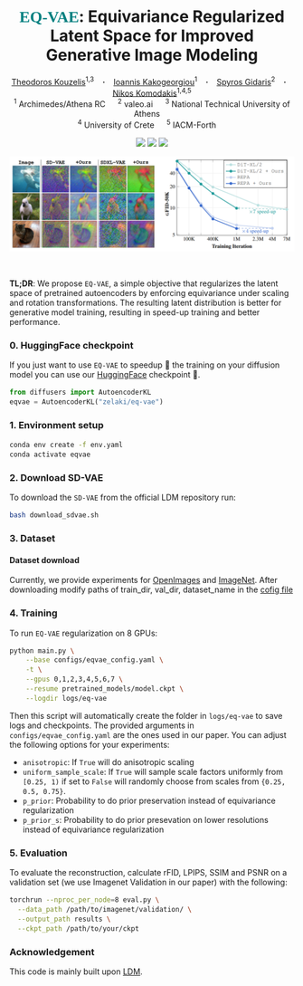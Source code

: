 <!--             
<style>
  .texttt {
    font-family: Consolas; /* Monospace font */
    font-size: 1em; /* Match surrounding text size */
    color: teal; /* Add this line to set text color to blue */
    letter-spacing: 0; /* Adjust if needed */
  }
</style> -->

<h1 align="center">
  <span style="color: teal; font-family: Consolas;">EQ-VAE</span>: Equivariance Regularized Latent Space for Improved Generative Image Modeling
</h1>




<div align="center">
  <a href="https://scholar.google.com/citations?user=a5vkWc8AAAAJ&hl=en" target="_blank">Theodoros&nbsp;Kouzelis</a><sup>1,3</sup> &ensp; <b>&middot;</b> &ensp;
  <a href="https://scholar.google.com/citations?user=B_dKcz4AAAAJ&hl=el" target="_blank">Ioannis&nbsp;Kakogeorgiou</a><sup>1</sup> &ensp; <b>&middot;</b> &ensp;
  <a href="https://scholar.google.fr/citations?user=7atfg7EAAAAJ&hl=en" target="_blank">Spyros&nbsp;Gidaris</a><sup>2</sup> &ensp; <b>&middot;</b> &ensp;
  <a href="https://scholar.google.com/citations?user=xCPoT4EAAAAJ&hl=en" target="_blank">Nikos&nbsp;Komodakis</a><sup>1,4,5</sup>  
  <br>
  <sup>1</sup> Archimedes/Athena RC &emsp; <sup>2</sup> valeo.ai &emsp; <sup>3</sup> National Technical University of Athens &emsp; <br>
  <sup>4</sup> University of Crete &emsp; <sup>5</sup> IACM-Forth &emsp; <br>

<p></p>
<a href="https://diff-mining.github.io/"><img 
src="https://img.shields.io/badge/-Webpage-blue.svg?colorA=333&logo=html5" height=25em></a>
<a href="https://arxiv.org/abs/2307.05473"><img 
src="https://img.shields.io/badge/-Paper-blue.svg?colorA=333&logo=arxiv" height=25em></a>
<a href="https://diff-mining.github.io/ref.bib"><img 
src="https://img.shields.io/badge/-BibTeX-blue.svg?colorA=333&logo=latex" height=25em></a>
<p></p>

![teaser.png](media/teaser.png)


</div>



<br>

<b>TL;DR</b>: We propose $\texttt{EQ-VAE}$, a simple objective that regularizes the latent space of pretrained autoencoders by enforcing equivariance under scaling and rotation transformations. The resulting latent distribution is better for generative model training, resulting in speed-up training and better performance.


### 0. HuggingFace checkpoint
If you just want to use $\texttt{EQ-VAE}$ to speedup 🚀 the training on your diffusion model you can use our [HuggingFace](https://huggingface.co/zelaki/eq-vae) checkpoint 🤗.

```python
from diffusers import AutoencoderKL
eqvae = AutoencoderKL("zelaki/eq-vae")
```



### 1. Environment setup
```bash
conda env create -f env.yaml
conda activate eqvae
```


### 2. Download SD-VAE
To download the $\texttt{SD-VAE}$ from the official LDM repository run:


```bash
bash download_sdvae.sh
```



### 3. Dataset

#### Dataset download

Currently, we provide experiments for [OpenImages](https://storage.googleapis.com/openimages/web/index.html) and  [ImageNet](https://www.kaggle.com/competitions/imagenet-object-localization-challenge/data). After downloading modify paths of train_dir, val_dir, dataset_name in the [cofig file](configs/eqvae_32x32x4.yaml)









### 4. Training

To run $\texttt{EQ-VAE}$ regularization on 8 GPUs:

```bash
python main.py \
    --base configs/eqvae_config.yaml \
    -t \
    --gpus 0,1,2,3,4,5,6,7 \
    --resume pretrained_models/model.ckpt \
    --logdir logs/eq-vae   
```


Then this script will automatically create the folder in `logs/eq-vae` to save logs and checkpoints.
The provided arguments in `configs/eqvae_config.yaml` are the ones used in our paper.  You can adjust the following options for your experiments:

- `anisotropic`: If `True` will do anisotropic scaling 
- `uniform_sample_scale`: If `True` will sample scale factors uniformly from `[0.25, 1)` if set to `False` will randomly choose from scales from `{0.25, 0.5, 0.75}`.
- `p_prior`: Probability to do prior preservation instead of equivariance regularization
- `p_prior_s`: Probability to do prior presevation on lower resolutions instead of equivariance regularization
  


### 5. Evaluation
To evaluate the reconstruction, calculate rFID, LPIPS, SSIM and PSNR on a validation set (we use Imagenet Validation in our paper) with the following:
```bash
torchrun --nproc_per_node=8 eval.py \
  --data_path /path/to/imagenet/validation/ \
  --output_path results \
  --ckpt_path /path/to/your/ckpt
```



### Acknowledgement

This code is mainly built upon [LDM](https://github.com/CompVis/latent-diffusion). 